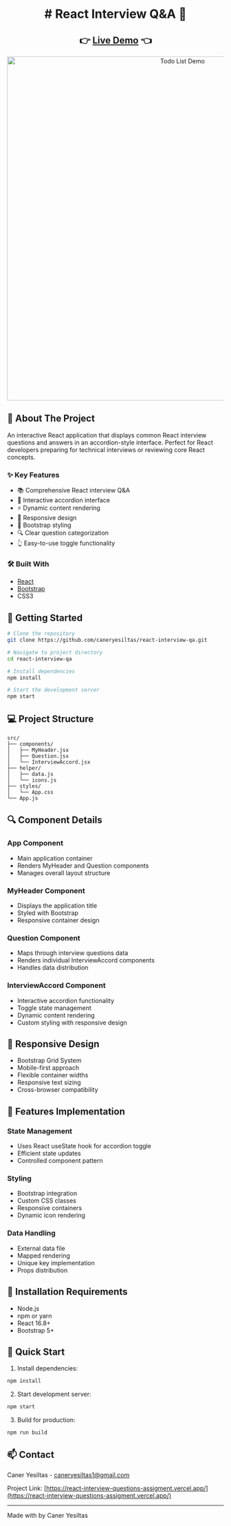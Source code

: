 


<div align="center">
 <h1> 
# React Interview Q&A 📝
 </h1>
</div>

<div align="center">
  <h2>
    👉 <a href="https://react-interview-questions-assigment.vercel.app/">Live Demo</a> 👈
  </h2>
</div>

<div align="center">
  <img src="/assets/React-Interview.gif" alt="Todo List Demo" width="800"/>
</div>

## 📌 About The Project

An interactive React application that displays common React interview questions and answers in an accordion-style interface. Perfect for React developers preparing for technical interviews or reviewing core React concepts.

### ✨ Key Features

- 📚 Comprehensive React interview Q&A
- 🔄 Interactive accordion interface
- ⚡ Dynamic content rendering
- 📱 Responsive design
- 🎨 Bootstrap styling
- 🔍 Clear question categorization
- 👆 Easy-to-use toggle functionality

### 🛠️ Built With

- [React](https://reactjs.org/)
- [Bootstrap](https://getbootstrap.com/)
- CSS3

## 🚀 Getting Started

```bash
# Clone the repository
git clone https://github.com/caneryesiltas/react-interview-qa.git

# Navigate to project directory
cd react-interview-qa

# Install dependencies
npm install

# Start the development server
npm start
```

## 💻 Project Structure

```
src/
├── components/
│   ├── MyHeader.jsx
│   ├── Question.jsx
│   └── InterviewAccord.jsx
├── helper/
│   ├── data.js
│   └── icons.js
├── styles/
│   └── App.css
└── App.js
```

## 🔍 Component Details

### App Component
- Main application container
- Renders MyHeader and Question components
- Manages overall layout structure

### MyHeader Component
- Displays the application title
- Styled with Bootstrap
- Responsive container design

### Question Component
- Maps through interview questions data
- Renders individual InterviewAccord components
- Handles data distribution

### InterviewAccord Component
- Interactive accordion functionality
- Toggle state management
- Dynamic content rendering
- Custom styling with responsive design

## 📱 Responsive Design

- Bootstrap Grid System
- Mobile-first approach
- Flexible container widths
- Responsive text sizing
- Cross-browser compatibility

## 🎯 Features Implementation

### State Management
- Uses React useState hook for accordion toggle
- Efficient state updates
- Controlled component pattern

### Styling
- Bootstrap integration
- Custom CSS classes
- Responsive containers
- Dynamic icon rendering

### Data Handling
- External data file
- Mapped rendering
- Unique key implementation
- Props distribution

## 🔧 Installation Requirements

- Node.js
- npm or yarn
- React 16.8+
- Bootstrap 5+

## 🚀 Quick Start

1. Install dependencies:
```bash
npm install
```

2. Start development server:
```bash
npm start
```

3. Build for production:
```bash
npm run build
```

## 📫 Contact

Caner Yesiltas - caneryesiltas1@gmail.com

Project Link: [https://react-interview-questions-assigment.vercel.app/](https://react-interview-questions-assigment.vercel.app/)

---
Made with  by Caner Yesiltas
